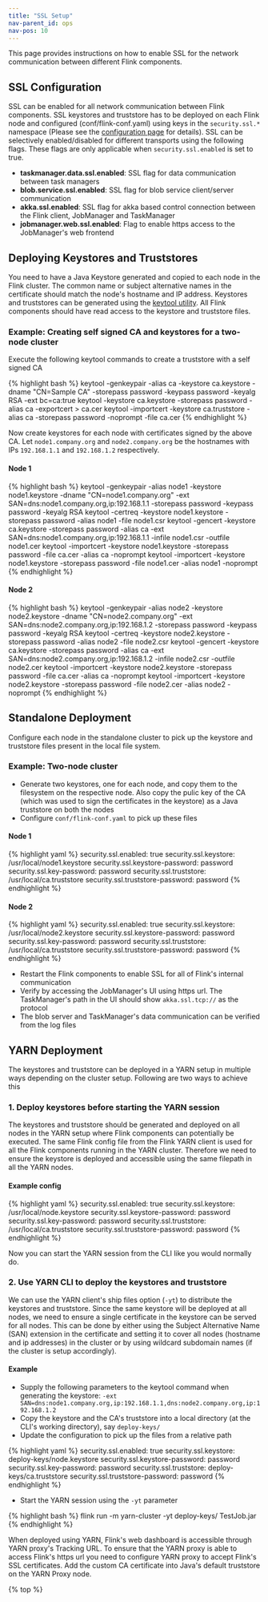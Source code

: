 ```yaml
---
title: "SSL Setup"
nav-parent_id: ops
nav-pos: 10
---
```

<!--
Licensed to the Apache Software Foundation (ASF) under one
or more contributor license agreements.  See the NOTICE file
distributed with this work for additional information
regarding copyright ownership.  The ASF licenses this file
to you under the Apache License, Version 2.0 (the
"License"); you may not use this file except in compliance
with the License.  You may obtain a copy of the License at

  http://www.apache.org/licenses/LICENSE-2.0

Unless required by applicable law or agreed to in writing,
software distributed under the License is distributed on an
"AS IS" BASIS, WITHOUT WARRANTIES OR CONDITIONS OF ANY
KIND, either express or implied.  See the License for the
specific language governing permissions and limitations
under the License.
-->

This page provides instructions on how to enable SSL for the network communication between different Flink components.

## SSL Configuration

SSL can be enabled for all network communication between Flink components. SSL keystores and truststore has to be deployed on each Flink node and configured (conf/flink-conf.yaml) using keys in the `security.ssl.*` namespace (Please see the [configuration page](config.html) for details). SSL can be selectively enabled/disabled for different transports using the following flags. These flags are only applicable when `security.ssl.enabled` is set to true.

* **taskmanager.data.ssl.enabled**: SSL flag for data communication between task managers
* **blob.service.ssl.enabled**: SSL flag for blob service client/server communication
* **akka.ssl.enabled**: SSL flag for akka based control connection between the Flink client, JobManager and TaskManager 
* **jobmanager.web.ssl.enabled**: Flag to enable https access to the JobManager's web frontend

## Deploying Keystores and Truststores

You need to have a Java Keystore generated and copied to each node in the Flink cluster. The common name or subject alternative names in the certificate should match the node's hostname and IP address. Keystores and truststores can be generated using the [keytool utility](https://docs.oracle.com/javase/8/docs/technotes/tools/unix/keytool.html). All Flink components should have read access to the keystore and truststore files.

### Example: Creating self signed CA and keystores for a two-node cluster

Execute the following keytool commands to create a truststore with a self signed CA

{% highlight bash %}
keytool -genkeypair -alias ca -keystore ca.keystore -dname "CN=Sample CA" -storepass password -keypass password -keyalg RSA -ext bc=ca:true
keytool -keystore ca.keystore -storepass password -alias ca -exportcert > ca.cer
keytool -importcert -keystore ca.truststore -alias ca -storepass password -noprompt -file ca.cer
{% endhighlight %}

Now create keystores for each node with certificates signed by the above CA. Let `node1.company.org` and `node2.company.org` be the hostnames with IPs `192.168.1.1` and `192.168.1.2` respectively.

#### Node 1
{% highlight bash %}
keytool -genkeypair -alias node1 -keystore node1.keystore -dname "CN=node1.company.org" -ext SAN=dns:node1.company.org,ip:192.168.1.1 -storepass password -keypass password -keyalg RSA
keytool -certreq -keystore node1.keystore -storepass password -alias node1 -file node1.csr
keytool -gencert -keystore ca.keystore -storepass password -alias ca -ext SAN=dns:node1.company.org,ip:192.168.1.1 -infile node1.csr -outfile node1.cer
keytool -importcert -keystore node1.keystore -storepass password -file ca.cer -alias ca -noprompt
keytool -importcert -keystore node1.keystore -storepass password -file node1.cer -alias node1 -noprompt
{% endhighlight %}

#### Node 2
{% highlight bash %}
keytool -genkeypair -alias node2 -keystore node2.keystore -dname "CN=node2.company.org" -ext SAN=dns:node2.company.org,ip:192.168.1.2 -storepass password -keypass password -keyalg RSA
keytool -certreq -keystore node2.keystore -storepass password -alias node2 -file node2.csr
keytool -gencert -keystore ca.keystore -storepass password -alias ca -ext SAN=dns:node2.company.org,ip:192.168.1.2 -infile node2.csr -outfile node2.cer
keytool -importcert -keystore node2.keystore -storepass password -file ca.cer -alias ca -noprompt
keytool -importcert -keystore node2.keystore -storepass password -file node2.cer -alias node2 -noprompt
{% endhighlight %}

## Standalone Deployment
Configure each node in the standalone cluster to pick up the keystore and truststore files present in the local file system.

### Example: Two-node cluster

* Generate two keystores, one for each node, and copy them to the filesystem on the respective node. Also copy the pulic key of the CA (which was used to sign the certificates in the keystore) as a Java truststore on both the nodes
* Configure `conf/flink-conf.yaml` to pick up these files

#### Node 1
{% highlight yaml %}
security.ssl.enabled: true
security.ssl.keystore: /usr/local/node1.keystore
security.ssl.keystore-password: password
security.ssl.key-password: password
security.ssl.truststore: /usr/local/ca.truststore
security.ssl.truststore-password: password
{% endhighlight %}

#### Node 2
{% highlight yaml %}
security.ssl.enabled: true
security.ssl.keystore: /usr/local/node2.keystore
security.ssl.keystore-password: password
security.ssl.key-password: password
security.ssl.truststore: /usr/local/ca.truststore
security.ssl.truststore-password: password
{% endhighlight %}

* Restart the Flink components to enable SSL for all of Flink's internal communication
* Verify by accessing the JobManager's UI using https url. The TaskManager's path in the UI should show `akka.ssl.tcp://` as the protocol
* The blob server and TaskManager's data communication can be verified from the log files

## YARN Deployment
The keystores and truststore can be deployed in a YARN setup in multiple ways depending on the cluster setup. Following are two ways to achieve this

### 1. Deploy keystores before starting the YARN session
The keystores and truststore should be generated and deployed on all nodes in the YARN setup where Flink components can potentially be executed. The same Flink config file from the Flink YARN client is used for all the Flink components running in the YARN cluster. Therefore we need to ensure the keystore is deployed and accessible using the same filepath in all the YARN nodes.

#### Example config
{% highlight yaml %}
security.ssl.enabled: true
security.ssl.keystore: /usr/local/node.keystore
security.ssl.keystore-password: password
security.ssl.key-password: password
security.ssl.truststore: /usr/local/ca.truststore
security.ssl.truststore-password: password
{% endhighlight %}

Now you can start the YARN session from the CLI like you would normally do.

### 2. Use YARN CLI to deploy the keystores and truststore
We can use the YARN client's ship files option (`-yt`) to distribute the keystores and truststore. Since the same keystore will be deployed at all nodes, we need to ensure a single certificate in the keystore can be served for all nodes. This can be done by either using the Subject Alternative Name (SAN) extension in the certificate and setting it to cover all nodes (hostname and ip addresses) in the cluster or by using wildcard subdomain names (if the cluster is setup accordingly). 

#### Example
* Supply the following parameters to the keytool command when generating the keystore: `-ext SAN=dns:node1.company.org,ip:192.168.1.1,dns:node2.company.org,ip:192.168.1.2`
* Copy the keystore and the CA's truststore into a local directory (at the CLI's working directory), say `deploy-keys/`
* Update the configuration to pick up the files from a relative path

{% highlight yaml %}
security.ssl.enabled: true
security.ssl.keystore: deploy-keys/node.keystore
security.ssl.keystore-password: password
security.ssl.key-password: password
security.ssl.truststore: deploy-keys/ca.truststore
security.ssl.truststore-password: password
{% endhighlight %}

* Start the YARN session using the `-yt` parameter

{% highlight bash %}
flink run -m yarn-cluster -yt deploy-keys/ TestJob.jar
{% endhighlight %}

When deployed using YARN, Flink's web dashboard is accessible through YARN proxy's Tracking URL. To ensure that the YARN proxy is able to access Flink's https url you need to configure YARN proxy to accept Flink's SSL certificates. Add the custom CA certificate into Java's default truststore on the YARN Proxy node.

{% top %}

